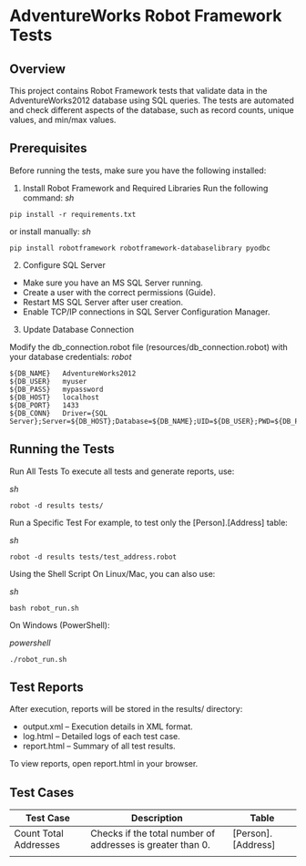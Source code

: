 # AdventureWorks Robot Framework Tests

## Overview

This project contains Robot Framework tests that validate data in the AdventureWorks2012 database using SQL queries. The tests are automated and check different aspects of the database, such as record counts, unique values, and min/max values.

## Prerequisites

Before running the tests, make sure you have the following installed:

1. Install Robot Framework and Required Libraries
Run the following command:
_sh_

`pip install -r requirements.txt`

or install manually:
_sh_

`pip install robotframework robotframework-databaselibrary pyodbc`

2. Configure SQL Server

- Make sure you have an MS SQL Server running.
- Create a user with the correct permissions (Guide).
- Restart MS SQL Server after user creation.
- Enable TCP/IP connections in SQL Server Configuration Manager.

3. Update Database Connection

Modify the db_connection.robot file (resources/db_connection.robot) with your database credentials:
_robot_
```
${DB_NAME}   AdventureWorks2012
${DB_USER}   myuser
${DB_PASS}   mypassword
${DB_HOST}   localhost
${DB_PORT}   1433
${DB_CONN}   Driver={SQL Server};Server=${DB_HOST};Database=${DB_NAME};UID=${DB_USER};PWD=${DB_PASS}
```
## Running the Tests

Run All Tests
To execute all tests and generate reports, use:

_sh_

`robot -d results tests/`

Run a Specific Test
For example, to test only the [Person].[Address] table:

_sh_

`robot -d results tests/test_address.robot`

Using the Shell Script
On Linux/Mac, you can also use:

_sh_

`bash robot_run.sh`

On Windows (PowerShell):

_powershell_

`./robot_run.sh`


## Test Reports

After execution, reports will be stored in the results/ directory:

- output.xml – Execution details in XML format.
- log.html – Detailed logs of each test case.
- report.html – Summary of all test results.

To view reports, open report.html in your browser.

## Test Cases

| Test Case | 	Description |	Table |
| ------ | ------ |------ |
|     Count Total Addresses   |   Checks if the total number of addresses is greater than 0.     |[Person].[Address] |
|        |        |

